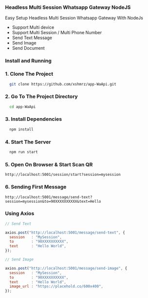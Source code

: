 ### Headless Multi Session Whatsapp Gateway NodeJS

Easy Setup Headless Multi Session Whatsapp Gateway With NodeJs

- Support Multi device
- Support Multi Session / Multi Phone Number
- Send Text Message
- Send Image
- Send Document

### Install and Running

### 1. Clone The Project

```bash
  git clone https://github.com/xshmrz/app-WaApi.git
```

### 2. Go To The Project Directory

```bash
  cd app-WaApi
```

### 3. Install Dependencies

```bash
  npm install
```

### 4. Start The Server

```bash
  npm run start
```

### 5. Open On Browser & Start Scan QR

```
http://localhost:5001/session/start?session=mysession
```

### 6. Sending First Message

```
http://localhost:5001/message/send-text?session=mysession&to=90XXXXXXXXXX&text=Hello
```


### Using Axios

```js
// Send Text

axios.post("http://localhost:5001/message/send-text", {
  session   : "MySession",
  to        : "90XXXXXXXXXX",
  text      : "Hello World",
});

// Send Image

axios.post("http://localhost:5001/message/send-image", {
  session   : "MySession",
  to        : "90XXXXXXXXXX",
  text      : "Hello World",
  image_url : "https://placehold.co/600x400",
});
```
